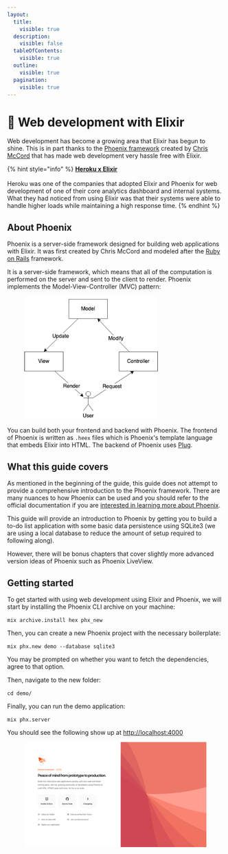 ```yaml
---
layout:
  title:
    visible: true
  description:
    visible: false
  tableOfContents:
    visible: true
  outline:
    visible: true
  pagination:
    visible: true
---
```


# 🦅 Web development with Elixir

Web development has become a growing area that Elixir has begun to shine. This is in part thanks to the [Phoenix framework](https://www.phoenixframework.org/) created by [Chris McCord](https://chrismccord.com/) that has made web development very hassle free with Elixir.

{% hint style="info" %}
[**Heroku x Elixir**](https://elixir-lang.org/blog/2020/09/24/paas-with-elixir-at-Heroku/)\
\
Heroku was one of the companies that adopted Elixir and Phoenix for web development of one of their core analytics dashboard and internal systems. What they had noticed from using Elixir was that their systems were able to handle higher loads while maintaining a high response time.
{% endhint %}

## About Phoenix

Phoenix is a server-side framework designed for building web applications with Elixir. It was first created by Chris McCord and modeled after the [Ruby on Rails](https://rubyonrails.org/) framework.

It is a server-side framework, which means that all of the computation is performed on the server and sent to the client to render. Phoenix implements the Model-View-Controller (MVC) pattern:

<figure><img src="../.gitbook/assets/Untitled Diagram.drawio.png" alt="" width="311"><figcaption></figcaption></figure>

You can build both your frontend and backend with Phoenix. The frontend of Phoenix is written as `.heex` files which is Phoenix's template language that embeds Elixir into HTML. The backend of Phoenix uses [Plug](https://hexdocs.pm/plug/readme.html).

## What this guide covers

As mentioned in the beginning of the guide, this guide does not attempt to provide a comprehensive introduction to the Phoenix framework. There are many nuances to how Phoenix can be used and you should refer to the official documentation if you are [interested in learning more about Phoenix](https://hexdocs.pm/phoenix/up\_and\_running.html).

This guide will provide an introduction to Phoenix by getting you to build a to-do list application with some basic data persistence using SQLite3 (we are using a local database to reduce the amount of setup required to following along).

However, there will be bonus chapters that cover slightly more advanced version ideas of Phoenix such as Phoenix LiveView.

## Getting started

To get started with using web development using Elixir and Phoenix, we will start by installing the Phoenix CLI archive on your machine:

```
mix archive.install hex phx_new
```

Then, you can create a new Phoenix project with the necessary boilerplate:

```
mix phx.new demo --database sqlite3
```

You may be prompted on whether you want to fetch the dependencies, agree to that option.

Then, navigate to the new folder:

```
cd demo/
```

Finally, you can run the demo application:

```
mix phx.server
```

You should see the following show up at [http://localhost:4000](http://localhost:4000/)

<figure><img src="../.gitbook/assets/image.png" alt=""><figcaption></figcaption></figure>
